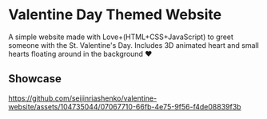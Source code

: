# Valentine Day Themed Website

A simple website made with Love+(HTML+CSS+JavaScript) to greet someone with the St. Valentine's Day.
Includes 3D animated heart and small hearts floating around in the background ❤️

## Showcase
https://github.com/seijinriashenko/valentine-website/assets/104735044/07067710-66fb-4e75-9f56-f4de08839f3b
